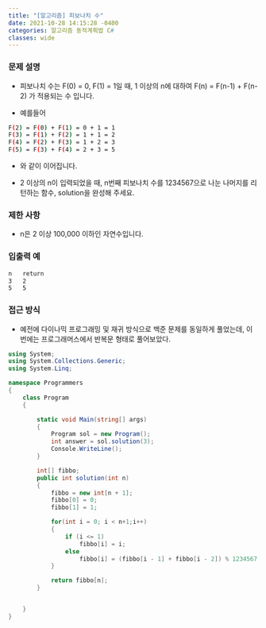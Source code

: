 ```yaml
---
title: "[알고리즘] 피보나치 수"
date: 2021-10-28 14:15:28 -0400
categories: 알고리즘 동적계획법 C#
classes: wide
---
```




### 문제 설명

- 피보나치 수는 F(0) = 0, F(1) = 1일 때, 1 이상의 n에 대하여 F(n) = F(n-1) + F(n-2) 가 적용되는 수 입니다.

- 예를들어

```sh
F(2) = F(0) + F(1) = 0 + 1 = 1
F(3) = F(1) + F(2) = 1 + 1 = 2
F(4) = F(2) + F(3) = 1 + 2 = 3
F(5) = F(3) + F(4) = 2 + 3 = 5
```
- 와 같이 이어집니다.

- 2 이상의 n이 입력되었을 때, n번째 피보나치 수를 1234567으로 나눈 나머지를 리턴하는 함수, solution을 완성해 주세요.

### 제한 사항

- n은 2 이상 100,000 이하인 자연수입니다.

### 입출력 예

```sh
n	return
3	2
5	5
```



### 접근 방식

- 예전에 다이나믹 프로그래밍 및 재귀 방식으로 백준 문제를 동일하게 풀었는데, 이번에는 프로그래머스에서 반복문 형태로 풀어보았다.


```csharp
using System;
using System.Collections.Generic;
using System.Linq;

namespace Programmers
{
    class Program
    {

        static void Main(string[] args)
        {
            Program sol = new Program();
            int answer = sol.solution(3);
            Console.WriteLine();
        }

        int[] fibbo;
        public int solution(int n)
        {
            fibbo = new int[n + 1];
            fibbo[0] = 0;
            fibbo[1] = 1;

            for(int i = 0; i < n+1;i++)
            {
                if (i <= 1)
                    fibbo[i] = i;
                else
                    fibbo[i] = (fibbo[i - 1] + fibbo[i - 2]) % 1234567;
            }

            return fibbo[n];
        }


    }
}

```
